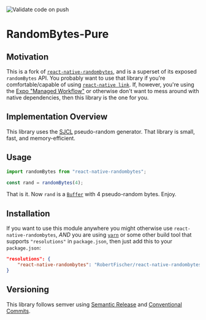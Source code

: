 <!-- @format -->

![Validate code on push](https://github.com/RobertFischer/react-native-randombytes/workflows/Validate%20code%20on%20push/badge.svg)

# RandomBytes-Pure

## Motivation

This is a fork of [`react-native-randombytes`](https://www.npmjs.com/package/react-native-randombytes), and is a superset of its exposed `randomBytes` API.
You probably want to use that library if you're comfortable/capable of using
[`react-native link`](https://reactnative.dev/docs/linking-libraries-ios#automatic-linking). If, however, you're using the
[Expo "Managed Workflow"](https://docs.expo.io/introduction/managed-vs-bare/#managed-workflow) or otherwise don't want to mess around with native dependencies, then this library is
the one for you.

## Implementation Overview

This library uses the [SJCL](https://bitwiseshiftleft.github.io/sjcl/) pseudo-random generator. That library is small, fast, and memory-efficient.

## Usage

```js
import randomBytes from "react-native-randombytes";

const rand = randomBytes(4);
```

That is it. Now `rand` is a [`Buffer`](https://www.npmjs.com/package/buffer) with 4 pseudo-random bytes. Enjoy.

## Installation

If you want to use this module anywhere you might otherwise use `react-native-randombytes`, _AND_ you are using [`yarn`](https://classic.yarnpkg.com/) or some other build tool that supports `"resolutions"` in `package.json`, then just add this to your `package.json`:

```json
"resolutions": {
	"react-native-randombytes": "RobertFischer/react-native-randombytes"
}
```

## Versioning

This library follows semver using [Semantic Release](https://semantic-release.gitbook.io/semantic-release/) and [Conventional Commits](https://www.conventionalcommits.org/).
